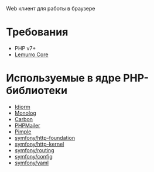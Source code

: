 Web клиент для работы в браузере

# Требования
- PHP v7+
- [Lemurro Core](https://github.com/Lemurro/core)

# Используемые в ядре PHP-библиотеки
- [Idiorm](https://github.com/j4mie/idiorm)
- [Monolog](https://github.com/Seldaek/monolog)
- [Carbon](https://github.com/briannesbitt/carbon)
- [PHPMailer](https://github.com/PHPMailer/PHPMailer)
- [Pimple](https://github.com/silexphp/Pimple)
- [symfony/http-foundation](https://github.com/symfony/http-foundation)
- [symfony/http-kernel](https://github.com/symfony/http-kernel)
- [symfony/routing](https://github.com/symfony/routing)
- [symfony/config](https://github.com/symfony/config)
- [symfony/yaml](https://github.com/symfony/yaml)